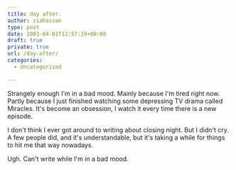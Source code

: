```yaml
---
title: day after.
author: ziahassan
type: post
date: 2003-04-01T12:57:19+00:00
draft: true
private: true
url: /day-after/
categories:
  - Uncategorized

---
```

Strangely enough I'm in a bad mood. Mainly because I'm tired right now. Partly because I just finished watching some depressing TV drama called Miracles. It's become an obsession, I watch it every time there is a new episode.

I don't think I ever got around to writing about closing night. But I didn't cry. A few people did, and it's understandable, but it's taking a while for things to hit me that way nowadays.

Ugh. Can't write while I'm in a bad mood.